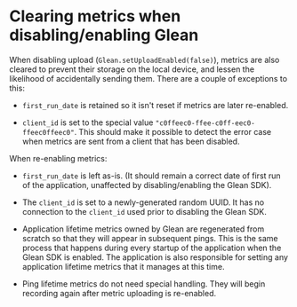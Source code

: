 # Clearing metrics when disabling/enabling Glean

When disabling upload (`Glean.setUploadEnabled(false)`), metrics are also cleared to prevent their storage on the local device, and lessen the likelihood
of accidentally sending them.
There are a couple of exceptions to this:

- `first_run_date` is retained so it isn't reset if metrics are later re-enabled.

- `client_id` is set to the special value `"c0ffeec0-ffee-c0ff-eec0-ffeec0ffeec0"`. This should make it possible to detect the error case when metrics are sent from a client that has been disabled.

When re-enabling metrics:

- `first_run_date` is left as-is. (It should remain a correct date of first run of the application, unaffected by disabling/enabling the Glean SDK).

- The `client_id` is set to a newly-generated random UUID. It has no connection to the `client_id` used prior to disabling the Glean SDK.

- Application lifetime metrics owned by Glean are regenerated from scratch so that they will appear in subsequent pings. This is the same process that happens during every startup of the application when the Glean SDK is enabled. The application is also responsible for setting any application lifetime metrics that it manages at this time.

- Ping lifetime metrics do not need special handling.  They will begin recording again after metric uploading is re-enabled.

